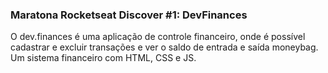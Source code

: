 ### Maratona Rocketseat Discover #1: DevFinances

O dev.finances é uma aplicação de controle financeiro, onde é possível cadastrar e excluir transações e ver o saldo de entrada e saída moneybag. Um sistema financeiro com HTML, CSS e JS.
